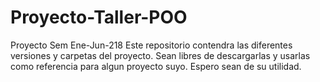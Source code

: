 # Proyecto-Taller-POO
Proyecto Sem Ene-Jun-218
Este repositorio contendra las diferentes versiones y carpetas del proyecto.
Sean libres de descargarlas y usarlas como referencia para algun proyecto suyo.
Espero sean de su utilidad.
